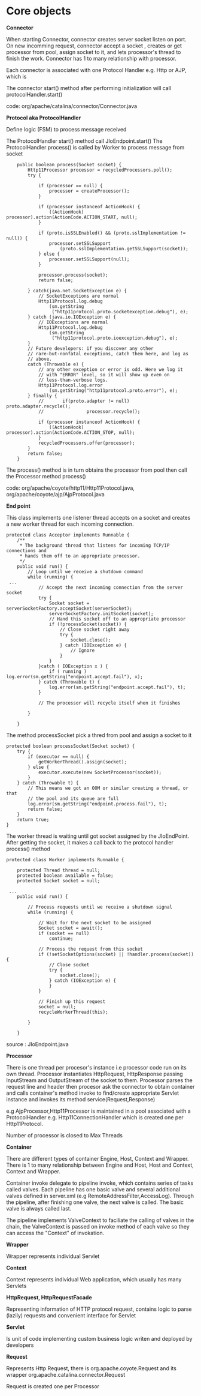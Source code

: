 # Core objects

**Connector** 

When starting Connector, connector creates server socket listen on port. 
On new incomming request, connector accept a socket , creates or get processor from pool, assign socket to it, 
and lets processor's thread to finish the work. Connector has 1 to many relationship with processor.

Each connector is associated with one Protocol Handler e.g. Http or AJP, which is 

The connector start() method after performing initialization will call protocolHandler.start()

code: org/apache/catalina/connector/Connector.java

**Protocol aka ProtocolHandler** 

Define logic (FSM) to process message received

The ProtocolHandler start() method call JIoEndpoint.start()
The ProtocolHandler process() is called by Worker to process message from socket

        public boolean process(Socket socket) {
            Http11Processor processor = recycledProcessors.poll();
            try {

                if (processor == null) {
                    processor = createProcessor();
                }

                if (processor instanceof ActionHook) {
                    ((ActionHook) processor).action(ActionCode.ACTION_START, null);
                }

                if (proto.isSSLEnabled() && (proto.sslImplementation != null)) {
                    processor.setSSLSupport
                        (proto.sslImplementation.getSSLSupport(socket));
                } else {
                    processor.setSSLSupport(null);
                }

                processor.process(socket);
                return false;

            } catch(java.net.SocketException e) {
                // SocketExceptions are normal
                Http11Protocol.log.debug
                    (sm.getString
                     ("http11protocol.proto.socketexception.debug"), e);
            } catch (java.io.IOException e) {
                // IOExceptions are normal
                Http11Protocol.log.debug
                    (sm.getString
                     ("http11protocol.proto.ioexception.debug"), e);
            }
            // Future developers: if you discover any other
            // rare-but-nonfatal exceptions, catch them here, and log as
            // above.
            catch (Throwable e) {
                // any other exception or error is odd. Here we log it
                // with "ERROR" level, so it will show up even on
                // less-than-verbose logs.
                Http11Protocol.log.error
                    (sm.getString("http11protocol.proto.error"), e);
            } finally {
                //       if(proto.adapter != null) proto.adapter.recycle();
                //                processor.recycle();

                if (processor instanceof ActionHook) {
                    ((ActionHook) processor).action(ActionCode.ACTION_STOP, null);
                }
                recycledProcessors.offer(processor);
            }
            return false;
        }

The process() method is in turn obtains the processor from pool then call the Processor method process() 


code: org/apache/coyote/http11/Http11Protocol.java, org/apache/coyote/ajp/AjpProtocol.java

**End point**

This class implements one listener thread accepts on a socket and creates a new worker thread for each incoming connection.


    protected class Acceptor implements Runnable {
        /**
         * The background thread that listens for incoming TCP/IP connections and
         * hands them off to an appropriate processor.
         */
        public void run() {
            // Loop until we receive a shutdown command
            while (running) {
     ...
                // Accept the next incoming connection from the server socket
                try {
                    Socket socket = serverSocketFactory.acceptSocket(serverSocket);
                    serverSocketFactory.initSocket(socket);
                    // Hand this socket off to an appropriate processor
                    if (!processSocket(socket)) {
                        // Close socket right away
                        try {
                            socket.close();
                        } catch (IOException e) {
                            // Ignore
                        }
                    }
                }catch ( IOException x ) {
                    if ( running ) log.error(sm.getString("endpoint.accept.fail"), x);
                } catch (Throwable t) {
                    log.error(sm.getString("endpoint.accept.fail"), t);
                }

                // The processor will recycle itself when it finishes

            }

        }

The method processSocket pick a thred from pool and assign a socket to it


    protected boolean processSocket(Socket socket) {
        try {
            if (executor == null) {
                getWorkerThread().assign(socket);
            } else {
                executor.execute(new SocketProcessor(socket));
            }
        } catch (Throwable t) {
            // This means we got an OOM or similar creating a thread, or that
            // the pool and its queue are full
            log.error(sm.getString("endpoint.process.fail"), t);
            return false;
        }
        return true;
    }

The worker thread is waiting until got socket assigned by the JIoEndPoint. After getting the socket, it
makes a call back to the protocol handler process() method

    protected class Worker implements Runnable {

        protected Thread thread = null;
        protected boolean available = false;
        protected Socket socket = null;

     ...
        public void run() {

            // Process requests until we receive a shutdown signal
            while (running) {

                // Wait for the next socket to be assigned
                Socket socket = await();
                if (socket == null)
                    continue;

                // Process the request from this socket
                if (!setSocketOptions(socket) || !handler.process(socket)) {
                    // Close socket
                    try {
                        socket.close();
                    } catch (IOException e) {
                    }
                }

                // Finish up this request
                socket = null;
                recycleWorkerThread(this);

            }

        }


source : JIoEndpoint.java 

**Processor** 

There is one thread per procesor's instance i.e processor code run on its own thread. 
Processor instantiates HttpRequest, HttpResponse passing InputStream and OutputStream of the socket to them.
Processor parses the request line and header then procesor ask the connector to obtain container and calls 
container's method invoke to find/create appropriate Servlet instance and invokes its method service(Request,Response)

e.g AjpProcessor,Http11Processor is maintained in a pool associated with a ProtocolHandler
e.g. Http11ConnectionHandler which is created one per Http11Protocol. 

Number of processor is closed to Max Threads




**Container**

There are different types of container Engine, Host, Context and Wrapper. There is 1 to many relationship between
Engine and Host, Host and Context, Context and Wrapper.

Container invoke delegate to pipeline invoke, which contains series of  tasks called valves. Each pipeline has one 
basic valve and several additional valves defined in server.xml (e.g RemoteAddressFilter,AccessLog). Through the pipeline, 
after finishing one valve, the next valve is called. The basic valve is always called last.

The pipeline implements ValveContext to faciliate the calling of valves in the chain, the ValveContext is passed on invoke 
method of each valve so they can access the "Context" of invokation.

**Wrapper**

Wrapper represents individual Servlet

**Context**

Context represents individual Web application, which usually has many Servlets

**HttpRequest, HttpRequestFacade**

Representing information of HTTP protocol request, contains logic to parse (lazily) requests and convenient interface
for Servlet 

**Servlet**

Is unit of code implementing custom business logic writen and deployed by developers 

**Request** 

Represents Http Request, there is org.apache.coyote.Request and its wrapper org.apache.catalina.connector.Request

Request is created one per Processor


